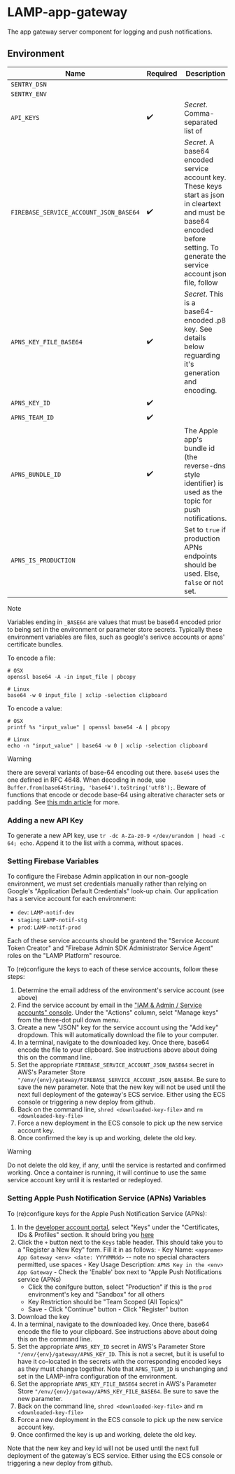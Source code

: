 # LAMP-app-gateway
The app gateway server component for logging and push notifications.

## Environment

| Name  | Required | Description  |
|---|---|---|
| `SENTRY_DSN`   |   |   |
| `SENTRY_ENV`   |   |   |
| `API_KEYS`   | :heavy_check_mark:  | _Secret_. Comma-separated list of   |
| `FIREBASE_SERVICE_ACCOUNT_JSON_BASE64`  | :heavy_check_mark:  | _Secret_. A base64 encoded service account key. These keys start as json in cleartext and must be base64 encoded before setting. To generate the service account json file, follow  |
| `APNS_KEY_FILE_BASE64`   | :heavy_check_mark:  | _Secret_. This is a base64-encoded .p8 key. See details below reguarding it's generation and encoding. |
| `APNS_KEY_ID`   | :heavy_check_mark:  |   |
| `APNS_TEAM_ID`   | :heavy_check_mark:  |   |
| `APNS_BUNDLE_ID`   | :heavy_check_mark:  | The Apple app's bundle id (the reverse-dns style identifier) is used as the topic for push notifications.  |
| `APNS_IS_PRODUCTION` | | Set to `true` if production APNs endpoints should be used. Else, `false` or not set. |

> [!NOTE] 
> Variables ending in `_BASE64` are values that must be base64 encoded prior to being set in the environment or parameter store secrets. Typically these environment variables are files, such as google's serivce accounts or apns' certificate bundles.

To encode a file:

```
# OSX
openssl base64 -A -in input_file | pbcopy

# Linux
base64 -w 0 input_file | xclip -selection clipboard
```

To encode a value:

```
# OSX
printf %s "input_value" | openssl base64 -A | pbcopy

# Linux
echo -n "input_value" | base64 -w 0 | xclip -selection clipboard
```

> [!WARNING]  
> there are several variants of base-64 encoding out there. `base64` uses the one defined in RFC 4648. When decoding in node, use `Buffer.from(base64String, 'base64').toString('utf8');`. Beware of functions that encode or decode base-64 using alterative character sets or padding. See [this mdn article](https://developer.mozilla.org/en-US/docs/Glossary/Base64) for more.

### Adding a new API Key

To generate a new API key, use `tr -dc A-Za-z0-9 </dev/urandom | head -c 64; echo`. Append it to the list with a comma, without spaces.

### Setting Firebase Variables

To configure the Firebase Admin application in our non-google environment, we must set credentials manually rather than relying on Google's "Application Default Credentials" look-up chain. Our application has a service account for each environment:

  - `dev`: `LAMP-notif-dev`
  - `staging`: `LAMP-notif-stg`
  - `prod`: `LAMP-notif-prod`

Each of these service accounts should be grantend the "Service Account Token Creator" and "Firebase Admin SDK Administrator Service Agent" roles on the "LAMP Platform" resource.

To (re)configure the keys to each of these service accounts, follow these steps:

  1. Determine the email address of the environment's service account (see above)
  2. Find the service account by email in the ["IAM & Admin / Service accounts" console](https://console.cloud.google.com/iam-admin/serviceaccounts). Under the "Actions" column, selct "Manage keys" from the three-dot pull down menu.
  3. Create a new "JSON" key for the service account using the "Add key" dropdown. This will automatically download the file to your computer.
  4. In a terminal, navigate to the downloaded key. Once there, base64 encode the file to your clipboard. See instructions above about doing this on the command line.
  5. Set the appropriate `FIREBASE_SERVICE_ACCOUNT_JSON_BASE64` secret in AWS's Parameter Store `"/env/{env}/gateway/FIREBASE_SERVICE_ACCOUNT_JSON_BASE64`. Be sure to save the new parameter. Note that the new key will not be used until the next full deployment of the gateway's ECS service. Either using the ECS console or triggering a new deploy from github.
  6. Back on the command line, `shred <downloaded-key-file>` and `rm <downloaded-key-file>`
  7. Force a new deployment in the ECS console to pick up the new service account key.
  8. Once confirmed the key is up and working, delete the old key.

> [!WARNING]  
> Do not delete the old key, if any, until the service is restarted and confirmed working. Once a container is running, it will continue to use the same service account key until it is restarted or redeployed.

### Setting Apple Push Notification Service (APNs) Variables

To (re)configure keys for the Apple Push Notification Service (APNs):

  1. In the [developer account portal](https://developer.apple.com/account), select "Keys" under the "Certificates, IDs & Profiles" section. It should bring you [here](https://developer.apple.com/account/resources/authkeys/list)
  2. Click the `+` button next to the `Keys` table header. This should take you to a "Register a New Key" form. Fill it in as follows:
    - Key Name: `<appname> App Gateway <env> <date: YYYYMMdd>` -- note no special characters permitted, use spaces
    - Key Usage Description: `APNS Key in the <env> App Gateway`
    - Check the 'Enable' box next to "Apple Push Notifications service (APNs)
      - Click the conifgure button, select "Production" if this is the `prod` environment's key and "Sandbox" for all others
      - Key Restriction should be "Team Scoped (All Topics)"
      - Save
    - Click "Continue" button
    - Click "Register" button
  3. Download the key
  4. In a terminal, navigate to the downloaded key. Once there, base64 encode the file to your clipboard. See instructions above about doing this on the command line.
  5. Set the appropriate `APNS_KEY_ID` secret in AWS's Parameter Store `"/env/{env}/gateway/APNS_KEY_ID`. This is not a secret, but it is useful to have it co-located in the secrets with the corresponding encoded keys as they must change together. Note that `APNS_TEAM_ID` is unchanging and set in the LAMP-infra configuration of the environment.
  6. Set the appropriate `APNS_KEY_FILE_BASE64` secret in AWS's Parameter Store `"/env/{env}/gateway/APNS_KEY_FILE_BASE64`. Be sure to save the new parameter.
  7. Back on the command line, `shred <downloaded-key-file>` and `rm <downloaded-key-file>`
  8. Force a new deployment in the ECS console to pick up the new service account key.
  9. Once confirmed the key is up and working, delete the old key.

  Note that the new key and key id will not be used until the next full deployment of the gateway's ECS service. Either using the ECS console or triggering a new deploy from github.
